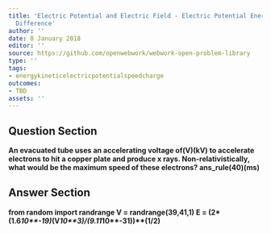 ```yaml
---
title: 'Electric Potential and Electric Field - Electric Potential Energy: Potential
  Difference'
author: ''
date: 8 January 2018
editor: ''
source: https://github.com/openwebwork/webwork-open-problem-library
type: ''
tags:
- energykineticelectricpotentialspeedcharge
outcomes:
- TBD
assets: ''
---
```


## Question Section 

<b>
An evacuated tube uses an accelerating voltage of(V)(kV) to accelerate electrons to hit a copper plate and produce x rays. Non-relativistically, what would be the maximum speed of these electrons?
ans_rule(40)(ms)



## Answer Section

from random import randrange
V = randrange(39,41,1)
E = (2*(1.6*10**-19)*(V*10**3)/(9.11*10**-31))**(1/2)